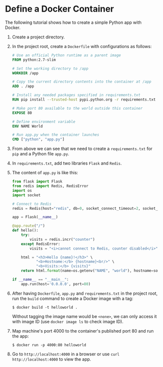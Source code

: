 # Define a Docker Container

The following tutorial shows how to create a simple Python app with Docker.

1. Create a project directory.

2. In the project root, create a `Dockerfile` with configurations as follows:

    ```Dockerfile
    # Use an official Python runtime as a parent image
    FROM python:2.7-slim

    # Set the working directory to /app
    WORKDIR /app

    # Copy the current directory contents into the container at /app
    ADD . /app

    # Install any needed packages specified in requirements.txt
    RUN pip install --trusted-host pypi.python.org -r requirements.txt

    # Make port 80 available to the world outside this container
    EXPOSE 80

    # Define environment variable
    ENV NAME World

    # Run app.py when the container launches
    CMD ["python", "app.py"]
    ```

3. From above we can see that we need to create a `requirements.txt` for `pip` and a Python file `app.py`.

4. In `requirements.txt`, add two libraries `Flask` and `Redis`.

5. The content of `app.py` is like this:

    ```python
    from flask import Flask
    from redis import Redis, RedisError
    import os
    import socket

    # Connect to Redis
    redis = Redis(host="redis", db=0, socket_connect_timeout=2, socket_timeout=2)

    app = Flask(__name__)

    @app.route("/")
    def hello():
        try:
            visits = redis.incr("counter")
        except RedisError:
            visits = "<i>cannot connect to Redis, counter disabled</i>"

        html = "<h3>Hello {name}!</h3>" \
               "<b>Hostname:</b> {hostname}<br/>" \
               "<b>Visits:</b> {visits}"
        return html.format(name=os.getenv("NAME", "world"), hostname=socket.gethostname(), visits=visits)

    if __name__ == "__main__":
        app.run(host='0.0.0.0', port=80)
    ```

6. After having `Dockerfile`, `app.py` and `requirements.txt` in the project root, run the `build` command to create a Docker image with a tag:

    ```console
    $ docker build -t helloworld .
    ```

    Without tagging the image name would be `<none>`, we can only access it with image ID (use `docker image ls` to check image ID).

7. Map machine's port 4000 to the container's published port 80 and run the app:

    ```console
    $ docker run -p 4000:80 helloworld
    ```

8. Go to `http://localhost:4000` in a browser or use `curl http://localhost:4000` to view the app.
